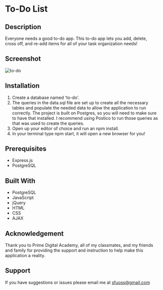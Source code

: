 # To-Do List


## Description

Everyone needs a good to-do app. This to-do app lets you add, delete, cross off, and re-add items for all of your task organization needs!

## Screenshot

![to-do](https://user-images.githubusercontent.com/38589057/139619604-c5d6dbab-7499-48c8-a274-a23985f73c64.png)

## Installation

1. Create a database named 'to-do'.
2. The queries in the data.sql file are set up to create all the necessary tables and populate the needed data to allow the application to run correctly. The project is built on Postgres, so you will need to make sure to have that installed. I recommend using Postico to run those queries as that was used to create the queries.
3. Open up your editor of choice and run an npm install.
4. In your terminal type npm start, it will open a new browser for you!

## Prerequisites

- Express.js
- PostgreSQL

## Built With 

- PostgreSQL
- JavaScript
- jQuery
- HTML
- CSS
- AJAX

## Acknowledgement
Thank you to Prime Digital Academy, all of my classmates, and my friends and family for providing the support and instruction to help make this application a reality.

## Support
If you have suggestions or issues please email me at sfuoss@gmail.com
